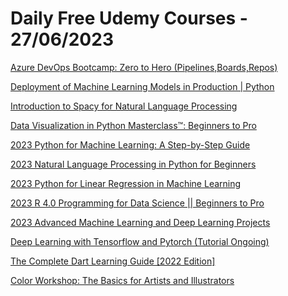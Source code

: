 # Daily Free Udemy Courses - 27/06/2023

[Azure DevOps Bootcamp: Zero to Hero (Pipelines,Boards,Repos)](https://www.udemy.com/course/azdevops/?couponCode=0B9F2B801F9A9D94E9E9)
[Deployment of Machine Learning Models in Production | Python](https://www.udemy.com/course/nlp-with-bert-in-python/?couponCode=61906C4BDC86568A42A9)
[Introduction to Spacy for Natural Language Processing](https://www.udemy.com/course/introduction-to-for-natural-language-processing/?couponCode=7BABC5DB3D73590BA2A1)
[Data Visualization in Python Masterclass™: Beginners to Pro](https://www.udemy.com/course/complete-data-visualization-in-python/?couponCode=37AF7E2BFA52C764B299)
[2023 Python for Machine Learning: A Step-by-Step Guide](https://www.udemy.com/course/python-for-machine-learning-and-data-science-projects/?couponCode=C5CF3924CF937B63D34E)
[2023 Natural Language Processing in Python for Beginners](https://www.udemy.com/course/nlp-in-python/?couponCode=B3CF13F5EB69E637DC1F)
[2023 Python for Linear Regression in Machine Learning](https://www.udemy.com/course/python-for-advanced-linear-regression-masterclass/?couponCode=2E3A5509634AF3E3648F)
[2023 R 4.0 Programming for Data Science || Beginners to Pro](https://www.udemy.com/course/r-programming-for-data-science-beginners-to-pro/?couponCode=304302583F82D7586162)
[2023 Advanced Machine Learning and Deep Learning Projects](https://www.udemy.com/course/advanced-natural-language-and-image-processing-projects/?couponCode=4F8B7D1CDA60F97EEAE5)
[Deep Learning with Tensorflow and Pytorch (Tutorial Ongoing)](https://www.udemy.com/course/deep-learning-tutorial-with-tensorflow-and-pytorch/?couponCode=BA7365C2CC1BD0B5552E)
[The Complete Dart Learning Guide [2022 Edition]](https://www.udemy.com/course/dart-learning-guide/?couponCode=JU0-2023)
[Color Workshop: The Basics for Artists and Illustrators](https://www.udemy.com/course/colorforartists/?couponCode=6FFE6CC19E2B3D646FFB)
